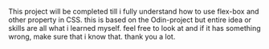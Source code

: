 This project will be completed till i fully understand how to use flex-box and other property in CSS. this is based on the Odin-project but entire idea or skills are all what i learned myself. feel free to look at and if it has something wrong, make sure that i know that. thank you a lot.